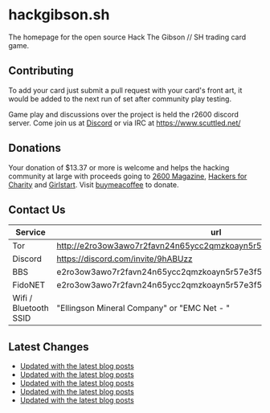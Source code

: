 # hackgibson.sh
The homepage for the open source Hack The Gibson // SH trading card game.


## Contributing

To add your card just submit a pull request with your card's front art, it would be added to the next run of set after community play testing.

Game play and discussions over the project is held the r2600 discord server. Come join us at [Discord](https://discord.com/invite/9hABUzz) or via IRC at https://www.scuttled.net/


## Donations

Your donation of $13.37 or more is welcome and helps the hacking community at large with proceeds going to [2600 Magazine](https://2600.com/), [Hackers for Charity](https://hackersforcharity.org) and [Girlstart](https://girlstart.org).  Visit [buymeacoffee](https://www.buymeacoffee.com/hackgibson.sh) to donate.


## Contact Us

Service | url
-|-
Tor | http://e2ro3ow3awo7r2favn24n65ycc2qmzkoayn5r57e3f56nvjwdcgg32ad.onion
Discord | https://discord.com/invite/9hABUzz
BBS | e2ro3ow3awo7r2favn24n65ycc2qmzkoayn5r57e3f56nvjwdcgg32ad.onion:23
FidoNET | e2ro3ow3awo7r2favn24n65ycc2qmzkoayn5r57e3f56nvjwdcgg32ad.onion:24554
Wifi / Bluetooth SSID | "Ellingson Mineral Company" or "EMC Net - <fidonet address>"

## Latest Changes
<!-- BLOG-POST-LIST:START -->
- [Updated with the latest blog posts](https://github.com/DFW2600/hackgibson.sh/commit/44dbde18e4d74b8f005f639e8ab4639a71bff2c3)
- [Updated with the latest blog posts](https://github.com/DFW2600/hackgibson.sh/commit/63e211b175a94fd5b263029c6d26579405396e60)
- [Updated with the latest blog posts](https://github.com/DFW2600/hackgibson.sh/commit/ed6ae4a8e2ec3a4f67b7fd4de6708e4955e5eb54)
- [Updated with the latest blog posts](https://github.com/DFW2600/hackgibson.sh/commit/ffd4c69875a71a69dd8694911ec10001952d4737)
- [Updated with the latest blog posts](https://github.com/DFW2600/hackgibson.sh/commit/f3a86b77c99bb27ae568452d83a20ffee2fed96e)
<!-- BLOG-POST-LIST:END -->
